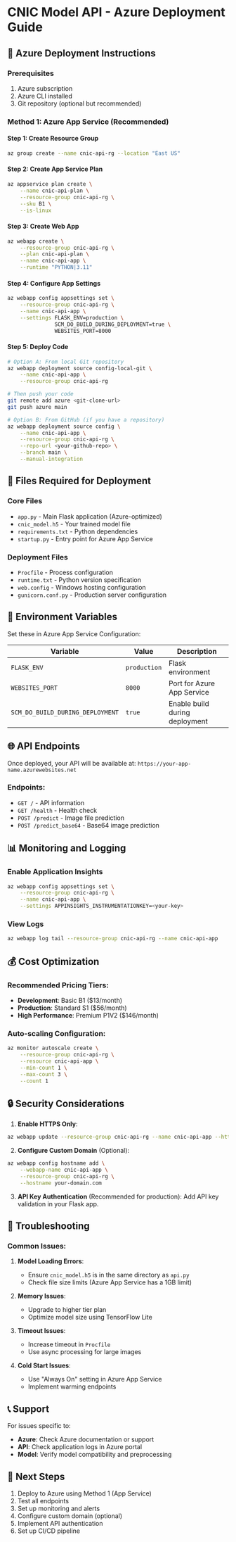 # CNIC Model API - Azure Deployment Guide

## 🚀 Azure Deployment Instructions

### Prerequisites
1. Azure subscription
2. Azure CLI installed
3. Git repository (optional but recommended)

### Method 1: Azure App Service (Recommended)

#### Step 1: Create Resource Group
```bash
az group create --name cnic-api-rg --location "East US"
```

#### Step 2: Create App Service Plan
```bash
az appservice plan create \
    --name cnic-api-plan \
    --resource-group cnic-api-rg \
    --sku B1 \
    --is-linux
```

#### Step 3: Create Web App
```bash
az webapp create \
    --resource-group cnic-api-rg \
    --plan cnic-api-plan \
    --name cnic-api-app \
    --runtime "PYTHON|3.11"
```

#### Step 4: Configure App Settings
```bash
az webapp config appsettings set \
    --resource-group cnic-api-rg \
    --name cnic-api-app \
    --settings FLASK_ENV=production \
               SCM_DO_BUILD_DURING_DEPLOYMENT=true \
               WEBSITES_PORT=8000
```

#### Step 5: Deploy Code
```bash
# Option A: From local Git repository
az webapp deployment source config-local-git \
    --name cnic-api-app \
    --resource-group cnic-api-rg

# Then push your code
git remote add azure <git-clone-url>
git push azure main

# Option B: From GitHub (if you have a repository)
az webapp deployment source config \
    --name cnic-api-app \
    --resource-group cnic-api-rg \
    --repo-url <your-github-repo> \
    --branch main \
    --manual-integration
```

## 📁 Files Required for Deployment

### Core Files
- `app.py` - Main Flask application (Azure-optimized)
- `cnic_model.h5` - Your trained model file
- `requirements.txt` - Python dependencies
- `startup.py` - Entry point for Azure App Service

### Deployment Files
- `Procfile` - Process configuration
- `runtime.txt` - Python version specification
- `web.config` - Windows hosting configuration
- `gunicorn.conf.py` - Production server configuration

## 🔧 Environment Variables

Set these in Azure App Service Configuration:

| Variable | Value | Description |
|----------|-------|-------------|
| `FLASK_ENV` | `production` | Flask environment |
| `WEBSITES_PORT` | `8000` | Port for Azure App Service |
| `SCM_DO_BUILD_DURING_DEPLOYMENT` | `true` | Enable build during deployment |

## 🌐 API Endpoints

Once deployed, your API will be available at:
`https://your-app-name.azurewebsites.net`

### Endpoints:
- `GET /` - API information
- `GET /health` - Health check
- `POST /predict` - Image file prediction
- `POST /predict_base64` - Base64 image prediction

## 📊 Monitoring and Logging

### Enable Application Insights
```bash
az webapp config appsettings set \
    --resource-group cnic-api-rg \
    --name cnic-api-app \
    --settings APPINSIGHTS_INSTRUMENTATIONKEY=<your-key>
```

### View Logs
```bash
az webapp log tail --resource-group cnic-api-rg --name cnic-api-app
```

## 💰 Cost Optimization

### Recommended Pricing Tiers:
- **Development**: Basic B1 ($13/month)
- **Production**: Standard S1 ($56/month)
- **High Performance**: Premium P1V2 ($146/month)

### Auto-scaling Configuration:
```bash
az monitor autoscale create \
    --resource-group cnic-api-rg \
    --resource cnic-api-app \
    --min-count 1 \
    --max-count 3 \
    --count 1
```

## 🔒 Security Considerations

1. **Enable HTTPS Only**:
```bash
az webapp update --resource-group cnic-api-rg --name cnic-api-app --https-only true
```

2. **Configure Custom Domain** (Optional):
```bash
az webapp config hostname add \
    --webapp-name cnic-api-app \
    --resource-group cnic-api-rg \
    --hostname your-domain.com
```

3. **API Key Authentication** (Recommended for production):
Add API key validation in your Flask app.

## 🚨 Troubleshooting

### Common Issues:

1. **Model Loading Errors**:
   - Ensure `cnic_model.h5` is in the same directory as `api.py`
   - Check file size limits (Azure App Service has a 1GB limit)

2. **Memory Issues**:
   - Upgrade to higher tier plan
   - Optimize model size using TensorFlow Lite

3. **Timeout Issues**:
   - Increase timeout in `Procfile`
   - Use async processing for large images

4. **Cold Start Issues**:
   - Use "Always On" setting in Azure App Service
   - Implement warming endpoints

## 📞 Support

For issues specific to:
- **Azure**: Check Azure documentation or support
- **API**: Check application logs in Azure portal
- **Model**: Verify model compatibility and preprocessing

## 🎯 Next Steps

1. Deploy to Azure using Method 1 (App Service)
2. Test all endpoints
3. Set up monitoring and alerts
4. Configure custom domain (optional)
5. Implement API authentication
6. Set up CI/CD pipeline
